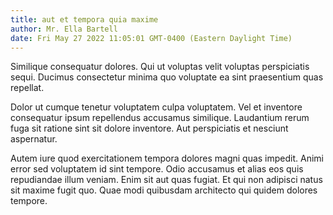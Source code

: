 ```yaml
---
title: aut et tempora quia maxime
author: Mr. Ella Bartell
date: Fri May 27 2022 11:05:01 GMT-0400 (Eastern Daylight Time)
---
```

Similique consequatur dolores. Qui ut voluptas velit voluptas perspiciatis sequi. Ducimus consectetur minima quo voluptate ea sint praesentium quas repellat.

 Dolor ut cumque tenetur voluptatem culpa voluptatem. Vel et inventore consequatur ipsum repellendus accusamus similique. Laudantium rerum fuga sit ratione sint sit dolore inventore. Aut perspiciatis et nesciunt aspernatur.

 Autem iure quod exercitationem tempora dolores magni quas impedit. Animi error sed voluptatem id sint tempore. Odio accusamus et alias eos quis repudiandae illum veniam. Enim sit aut quas fugiat. Et qui non adipisci natus sit maxime fugit quo. Quae modi quibusdam architecto qui quidem dolores tempore.